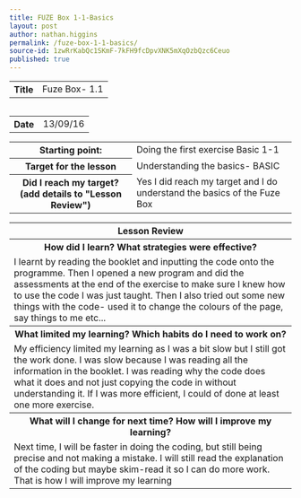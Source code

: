 ```yaml
---
title: FUZE Box 1-1-Basics
layout: post
author: nathan.higgins
permalink: /fuze-box-1-1-basics/
source-id: 1zwRrKabQc1SKmF-7kFH9fcDpvXNK5mXqOzbQzc6Ceuo
published: true
---
```

<table>
  <tr>
    <th>Title</th>
    <td>Fuze Box- 1.1</td>
  <tr>
<table>

<table>
  <tr>
    <th>Date</th>
    <td>13/09/16</td>
  </tr>
</table>


<table>
  <tr>
    <th>Starting point:</th>
    <td>Doing the first exercise Basic 1-1</td>
  </tr>
  <tr>
    <th>Target for the lesson</th>
    <td>Understanding the basics- BASIC</td>
  </tr>
  <tr>
    <th>Did I reach my target? 
(add details to "Lesson Review")</th>
    <td> Yes I did reach my target and I do understand the basics of the Fuze Box</td>
  </tr>
</table>


<table>
  <tr>
    <th>Lesson Review</th>
  </tr>
  <tr>
    <th>How did I learn? What strategies were effective? </th>
  </tr>
  <tr>
    <td>I learnt by reading the booklet and inputting the code onto the programme. Then I opened a new program and did the assessments at the end of the exercise to make sure I knew how to use the code I was just taught. Then I also tried out some new things with the code- used it to change the colours of the page, say things to me etc... </td>
  </tr>
  <tr>
    <th>What limited my learning? Which habits do I need to work on? </th>
  </tr>
  <tr>
    <td>My efficiency limited my learning as I was a bit slow but I still got the work done. I was slow because I was reading all the information in the booklet. I was reading why the code does what it does and not just copying the code in without understanding it. If I was more efficient, I could of done at least one more exercise. </td>
  </tr>
  <tr>
    <th>What will I change for next time? How will I improve my learning?</th>
  </tr>
  <tr>
    <td>Next time, I will be faster in doing the coding, but still being precise and not making a mistake. I will still read the explanation of the coding but maybe skim-read it so I can do more work. That is how I will improve my learning</td>
  </tr>
</table>


